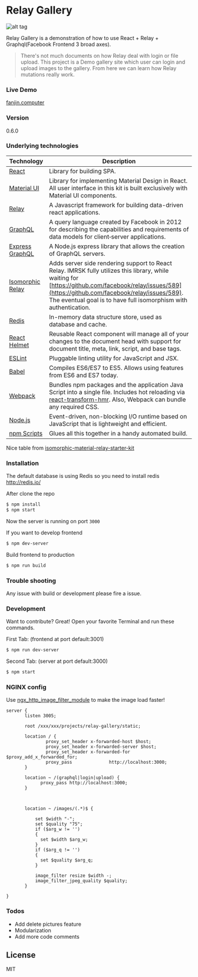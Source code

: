 # Relay Gallery

![alt tag](http://reactjscamp.com/images/roger-stack.png)

Relay Gallery is a demonstration of how to use React + Relay + Graphql(Facebook Frontend 3 broad axes).


> There's not much documents on how Relay deal with login or file upload. This project is a
> Demo gallery site which user can login and upload images to the gallery. From here we can
> learn how Relay mutations really work.

### Live Demo

[fanjin.computer](http://fanjin.computer/)

### Version
0.6.0

### Underlying technologies

| **Technology** | **Description**|
|----------------|----------------|
| [React](https://facebook.github.io/react/) | Library for building SPA. |
| [Material UI](http://www.material-ui.com/) | Library for implementing Material Design in React. All user interface in this kit is built exclusively with Material UI components. |
| [Relay](https://facebook.github.io/relay/) | A Javascript framework for building data-driven react applications. |
| [GraphQL](https://facebook.github.io/graphql/) | A query language created by Facebook in 2012 for describing the capabilities and requirements of data models for client‐server applications. |
| [Express GraphQL](https://github.com/graphql/express-graphql) | A Node.js express library that allows the creation of GraphQL servers. |
| [Isomorphic Relay](https://github.com/denvned/isomorphic-relay) | Adds server side rendering support to React Relay. IMRSK fully utilizes this library, while waiting for [https://github.com/facebook/relay/issues/589](https://github.com/facebook/relay/issues/589). The eventual goal is to have full isomorphism with authentication. |
| [Redis](http://redis.io/) | In-memory data structure store, used as database and cache. |
| [React Helmet](https://github.com/nfl/react-helmet) | Reusable React component will manage all of your changes to the document head with support for document title, meta, link, script, and base tags. |
| [ESLint](http://eslint.org/) | Pluggable linting utility for JavaScript and JSX. |
| [Babel](http://babeljs.io) | Compiles ES6/ES7 to ES5. Allows using features from ES6 and ES7 today. |
| [Webpack](http://webpack.github.io) | Bundles npm packages and the application Java Script into a single file. Includes hot reloading via [react-transform-hmr](https://www.npmjs.com/package/react-transform-hmr). Also, Webpack can bundle any required CSS. |
| [Node.js](https://nodejs.org)| Event-driven, non-blocking I/O runtime based on JavaScript that is lightweight and efficient. |
| [npm Scripts](https://docs.npmjs.com/misc/scripts)| Glues all this together in a handy automated build. |
Nice table from [isomorphic-material-relay-starter-kit](https://github.com/codefoundries/isomorphic-material-relay-starter-kit)



### Installation

The default database is using Redis so you need to install redis
http://redis.io/

After clone the repo
```sh
$ npm install
$ npm start
```
Now the server is running on port `3000`

If you want to develop frontend
```sh
$ npm dev-server
```

Build frontend to production
```sh
$ npm run build
```

### Trouble shooting
Any issue with build or development please fire a issue.

### Development

Want to contribute? Great!
Open your favorite Terminal and run these commands.

First Tab: (frontend at port default:3001)
```sh
$ npm run dev-server
```

Second Tab: (server at port default:3000)
```sh
$ npm start
```


### NGINX config
Use [ngx_http_image_filter_module](http://nginx.org/en/docs/http/ngx_http_image_filter_module.html) to make the image load faster!


 ```
 server {
        listen 3005;

        root /xxx/xxx/projects/relay-gallery/static;

        location / {
                proxy_set_header x-forwarded-host $host;
                proxy_set_header x-forwarded-server $host;
                proxy_set_header x-forwarded-for $proxy_add_x_forwarded_for;
                proxy_pass              http://localhost:3000;
        }

        location ~ /(graphql|login|upload) {
              proxy_pass http://localhost:3000;
        }



        location ~ /images/(.*)$ {

            set $width "-";
            set $quality "75";
            if ($arg_w != '')
            {
              set $width $arg_w;
            }
            if ($arg_q != '')
            {
              set $quality $arg_q;
            }

            image_filter resize $width -;
            image_filter_jpeg_quality $quality;
        }

 }

```

### Todos

 - Add delete pictures feature
 - Modularization
 - Add more code comments

License
----

MIT






